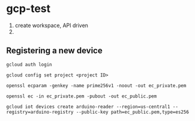 # gcp-test
1. create workspace, API driven
2. 

## Registering a new device

    gcloud auth login

    gcloud config set project <project ID>

    openssl ecparam -genkey -name prime256v1 -noout -out ec_private.pem
    
    openssl ec -in ec_private.pem -pubout -out ec_public.pem

    gcloud iot devices create arduino-reader --region=us-central1 --registry=arduino-registry --public-key path=ec_public.pem,type=es256